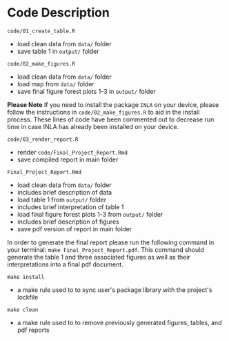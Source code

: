 # Code Description

`code/01_create_table.R`

- load clean data from `data/` folder
- save table 1 in `output/` folder

`code/02_make_figures.R`

- load clean data from `data/` folder
- load map from `data/` folder
- save final figure forest plots 1-3 in `output/` folder

**Please Note** If you need to install the package `INLA` on your device, please follow the instructions in `code/02_make_figures.R` to aid in the install process. These lines of code have been commented out to decrease run time in case INLA has already been installed on your device.

`code/03_render_report.R`

- render `code/Final_Project_Report.Rmd` 
- save compiled report in main folder

`Final_Project_Report.Rmd`

- load clean data from `data/` folder
- includes brief description of data
- load table 1 from `output/` folder
- includes brief interpretation of table 1
- load final figure forest plots 1-3 from `output/` folder
- includes brief description of figures
- save pdf version of report in main folder

In order to generate the final report please run the following command in your terminal: `make Final_Project_Report.pdf`. This command should generate the table 1 and three associated figures as well as their interpretations into a final pdf document.

`make install` 

- a make rule used to to sync user's package library with the project's lockfile

`make clean` 

- a make rule used to to remove previously generated figures, tables, and pdf reports
